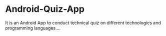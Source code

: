 # Android-Quiz-App
It is an Android App to conduct technical quiz on different technologies and programming languages....

